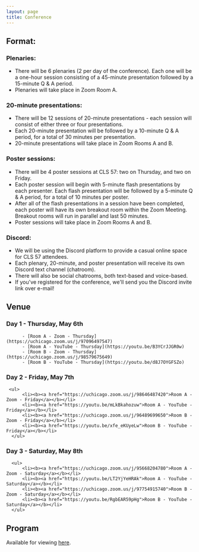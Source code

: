 ```yaml
---
layout: page
title: Conference
---
```

## Format: 
### Plenaries:
- There will be 6 plenaries (2 per day of the conference). Each one will be a one-hour session consisting of a 45-minute presentation followed by a 15-minute Q & A period.
- Plenaries will take place in Zoom Room A. 
### 20-minute presentations: 
- There will be 12 sessions of 20-minute presentations - each session will consist of either three or four presentations. 
- Each 20-minute presentation will be followed by a 10-minute Q & A period, for a total of 30 minutes per presentation. 
- 20-minute presentations will take place in Zoom Rooms A and B. 
### Poster sessions:
- There will be 4 poster sessions at CLS 57: two on Thursday, and two on Friday. 
- Each poster session will begin with 5-minute flash presentations by each presenter. Each flash presentation will be followed by a 5-minute Q & A period, for a total of 10 minutes per poster. 
- After all of the flash presentations in a session have been completed, each poster will have its own breakout room within the Zoom Meeting. Breakout rooms will run in parallel and last 50 minutes. 
- Poster sessions will take place in Zoom Rooms A and B. 
### Discord: 
- We will be using the Discord platform to provide a casual online space for CLS 57 attendees. 
- Each plenary, 20-minute, and poster presentation will receive its own Discord text channel (chatroom). 
- There will also be social chatrooms, both text-based and voice-based. 
- If you've registered for the conference, we'll send you the Discord invite link over e-mail! 

## Venue

### Day 1 - Thursday, May 6th
	
		  - [Room A - Zoom - Thursday](https://uchicago.zoom.us/j/97096497547)
		  - [Room A - YouTube - Thursday](https://youtu.be/B3YCrJJGR0w)
		  - [Room B - Zoom - Thursday](https://uchicago.zoom.us/j/98579675649)
		  - [Room B - YouTube - Thursday](https://youtu.be/d8J7OYGFSZo)
	
### Day 2 - Friday, May 7th
  	 <ul>
		  <li><b><a href="https://uchicago.zoom.us/j/98646487420">Room A - Zoom - Friday</a></b></li>
		  <li><b><a href="https://youtu.be/mLkBkahozuw">Room A - YouTube - Friday</a></b></li>
		  <li><b><a href="https://uchicago.zoom.us/j/96489699650">Room B - Zoom - Friday</a></b></li>
		  <li><b><a href="https://youtu.be/xfe_eKUyeLw">Room B - YouTube - Friday</a></b></li>
	  </ul>
### Day 3 - Saturday, May 8th
	  <ul>
		  <li><b><a href="https://uchicago.zoom.us/j/95668204780">Room A - Zoom - Saturday</a></b></li>
		  <li><b><a href="https://youtu.be/LT2YjYeHRAk">Room A - YouTube - Saturday</a></b></li>
		  <li><b><a href="https://uchicago.zoom.us/j/97754915740">Room B - Zoom - Saturday</a></b></li>
		  <li><b><a href="https://youtu.be/RgbEAR59pHg">Room B - YouTube - Saturday</a></b></li>
	  </ul>

## Program 

Available for viewing [here](http://chicagolinguisticsociety.org/public/CLS_57_Schedule.pdf). 

<br> 

<!-- ## List of abstracts

TBD

<br> -->
